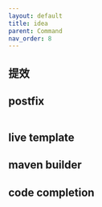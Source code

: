 ```yaml
---
layout: default
title: idea
parent: Command
nav_order: 8
---
```


## 提效

## postfix
```kotlin

```
## live template

## maven builder


## code completion

